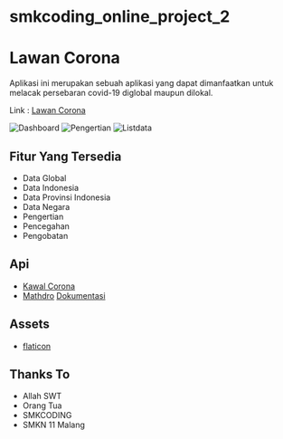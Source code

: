 # smkcoding_online_project_2

# Lawan Corona #
Aplikasi ini merupakan sebuah aplikasi yang dapat dimanfaatkan untuk melacak persebaran covid-19 diglobal maupun dilokal. 

Link : [Lawan Corona](https://drive.google.com/file/d/10J_WV1DmYRn8MXMwm5LJv63ooSi0tK1t/view?usp=drivesdk)

![Dashboard](https://user-images.githubusercontent.com/64683161/82135647-36e3b900-982f-11ea-94d1-2822bc38bcb0.jpg)
![Pengertian](https://user-images.githubusercontent.com/64683161/82138612-e62e8900-984b-11ea-8264-2e7fc234c07d.jpg)
![Listdata](https://user-images.githubusercontent.com/64683161/82135706-e6209000-982f-11ea-909c-51baa0074de1.jpg)

## Fitur Yang Tersedia ##
* Data Global
* Data Indonesia
* Data Provinsi Indonesia
* Data Negara
* Pengertian
* Pencegahan
* Pengobatan

## Api ##
* [Kawal Corona](https://kawalcorona.com/api)
* [Mathdro](https://covid19.mathdro.id/)
  [Dokumentasi](https://github.com/mathdroid/covid-19-api)
  
## Assets ##
* [flaticon](https://flaticon.com)
  
 ## Thanks To ##
 * Allah SWT
 * Orang Tua
 * SMKCODING
 * SMKN 11 Malang
